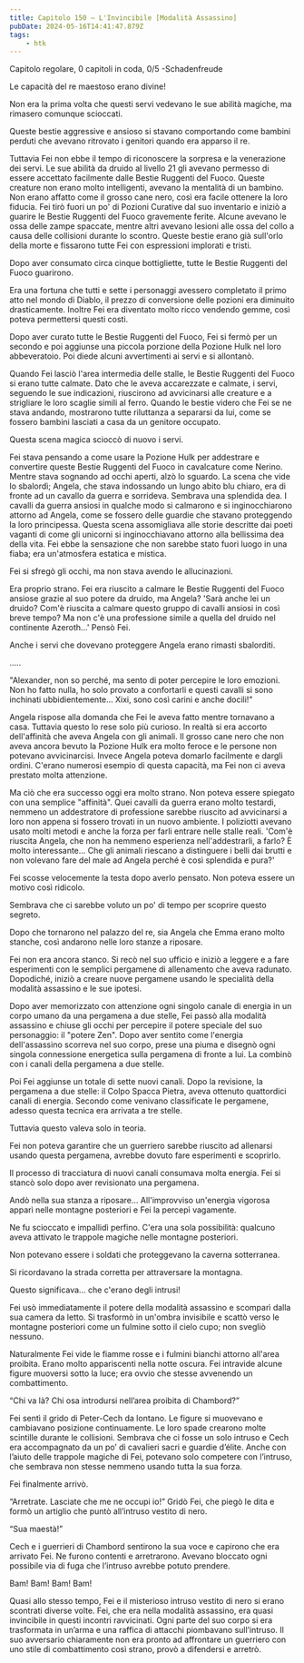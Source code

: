 ```yaml
---
title: Capitolo 150 – L'Invincibile [Modalità Assassino]
pubDate: 2024-05-16T14:41:47.879Z
tags:
    - htk
---
```



Capitolo regolare,
0 capitoli in coda, 0/5
-Schadenfreude

Le capacità del re maestoso erano divine!

Non era la prima volta che questi servi vedevano le sue abilità magiche, ma rimasero comunque scioccati.

Queste bestie aggressive e ansioso si stavano comportando come bambini perduti che avevano ritrovato i genitori quando era apparso il re.

Tuttavia Fei non ebbe il tempo di riconoscere la sorpresa e la venerazione dei servi. Le sue abilità da druido al livello 21 gli avevano permesso di essere accettato facilmente dalle Bestie Ruggenti del Fuoco. Queste creature non erano molto intelligenti, avevano la mentalità di un bambino.
Non erano affatto come il grosso cane nero, così era facile ottenere la loro fiducia. Fei tirò fuori un po' di Pozioni Curative dal suo inventario e iniziò a guarire le Bestie Ruggenti del Fuoco gravemente ferite.
Alcune avevano le ossa delle zampe spaccate, mentre altri avevano lesioni alle ossa del collo a causa delle collisioni durante lo scontro. Queste bestie erano già sull'orlo della morte e fissarono tutte Fei con espressioni implorati e tristi.

Dopo aver consumato circa cinque bottigliette, tutte le Bestie Ruggenti del Fuoco guarirono.

Era una fortuna che tutti e sette i personaggi avessero completato il primo atto nel mondo di Diablo, il prezzo di conversione delle pozioni era diminuito drasticamente. Inoltre Fei era diventato molto ricco vendendo gemme, così poteva permettersi questi costi.

Dopo aver curato tutte le Bestie Ruggenti del Fuoco, Fei si fermò per un secondo e poi aggiunse una piccola porzione della Pozione Hulk nel loro abbeveratoio. Poi diede alcuni avvertimenti ai servi e si allontanò.

Quando Fei lasciò l'area intermedia delle stalle, le Bestie Ruggenti del Fuoco si erano tutte calmate. Dato che le aveva accarezzate e calmate, i servi, seguendo le sue indicazioni, riuscirono ad avvicinarsi alle creature e a strigliare le loro scaglie simili al ferro. Quando le bestie videro che Fei se ne stava andando, mostrarono tutte riluttanza a separarsi da lui, come se fossero bambini lasciati a casa da un genitore occupato.

Questa scena magica scioccò di nuovo i servi.

Fei stava pensando a come usare la Pozione Hulk per addestrare e convertire queste Bestie Ruggenti del Fuoco in cavalcature come Nerino. Mentre stava sognando ad occhi aperti, alzò lo sguardo.
La scena che vide lo sbalordì; Angela, che stava indossando un lungo abito blu chiaro, era di fronte ad un cavallo da guerra e sorrideva. Sembrava una splendida dea. I cavalli da guerra ansiosi in qualche modo si calmarono e si inginocchiarono attorno ad Angela, come se fossero delle guardie che stavano proteggendo la loro principessa.
Questa scena assomigliava alle storie descritte dai poeti vaganti di come gli unicorni si inginocchiavano attorno alla bellissima dea della vita. Fei ebbe la sensazione che non sarebbe stato fuori luogo in una fiaba; era un'atmosfera estatica e mistica.

Fei si sfregò gli occhi, ma non stava avendo le allucinazioni.

Era proprio strano. Fei era riuscito a calmare le Bestie Ruggenti del Fuoco ansiose grazie al suo potere da druido, ma Angela? 'Sarà anche lei un druido? Com'è riuscita a calmare questo gruppo di cavalli ansiosi in così breve tempo? Ma non c'è una professione simile a quella del druido nel continente Azeroth...' Pensò Fei.

Anche i servi che dovevano proteggere Angela erano rimasti sbalorditi.

.....

"Alexander, non so perché, ma sento di poter percepire le loro emozioni. Non ho fatto nulla, ho solo provato a confortarli e questi cavalli si sono inchinati ubbidientemente... Xixi, sono così carini e anche docili!"

Angela rispose alla domanda che Fei le aveva fatto mentre tornavano a casa. Tuttavia questo lo rese solo più curioso. In realtà si era accorto dell'affinità che aveva Angela con gli animali. Il grosso cane nero che non aveva ancora bevuto la Pozione Hulk era molto feroce e le persone non potevano avvicinarcisi. Invece Angela poteva domarlo facilmente e dargli ordini. C'erano numerosi esempio di questa capacità, ma Fei non ci aveva prestato molta attenzione.

Ma ciò che era successo oggi era molto strano. Non poteva essere spiegato con una semplice "affinità". Quei cavalli da guerra erano molto testardi, nemmeno un addestratore di professione sarebbe riuscito ad avvicinarsi a loro non appena si fossero trovati in un nuovo ambiente.
I poliziotti avevano usato molti metodi e anche la forza per farli entrare nelle stalle reali. 'Com'è riuscita Angela, che non ha nemmeno esperienza nell'addestrarli, a farlo? È molto interessante... Che gli animali riescano a distinguere i belli dai brutti e non volevano fare del male ad Angela perché è così splendida e pura?'

Fei scosse velocemente la testa dopo averlo pensato. Non poteva essere un motivo così ridicolo.

Sembrava che ci sarebbe voluto un po' di tempo per scoprire questo segreto.

Dopo che tornarono nel palazzo del re, sia Angela che Emma erano molto stanche, così andarono nelle loro stanze a riposare.

Fei non era ancora stanco. Si recò nel suo ufficio e iniziò a leggere e a fare esperimenti con le semplici pergamene di allenamento che aveva radunato. Dopodiché, iniziò a creare nuove pergamene usando le specialità della modalità assassino e le sue ipotesi.

Dopo aver memorizzato con attenzione ogni singolo canale di energia in un corpo umano da una pergamena a due stelle, Fei passò alla modalità assassino e chiuse gli occhi per percepire il potere speciale del suo personaggio: il "potere Zen". Dopo aver sentito come l'energia dell'assassino scorreva nel suo corpo, prese una piuma e disegnò ogni singola connessione energetica sulla pergamena di fronte a lui. La combinò con i canali della pergamena a due stelle.

Poi Fei aggiunse un totale di sette nuovi canali. Dopo la revisione, la pergamena a due stelle: il Colpo Spacca Pietra, aveva ottenuto quattordici canali di energia. Secondo come venivano classificate le pergamene, adesso questa tecnica era arrivata a tre stelle.

Tuttavia questo valeva solo in teoria.

Fei non poteva garantire che un guerriero sarebbe riuscito ad allenarsi usando questa pergamena, avrebbe dovuto fare esperimenti e scoprirlo.

Il processo di tracciatura di nuovi canali consumava molta energia. Fei si stancò solo dopo aver revisionato una pergamena.

Andò nella sua stanza a riposare... All'improvviso un'energia vigorosa apparì nelle montagne posteriori e Fei la percepì vagamente.

Ne fu scioccato e impallidì perfino. C'era una sola possibilità: qualcuno aveva attivato le trappole magiche nelle montagne posteriori.

Non potevano essere i soldati che proteggevano la caverna sotterranea.

Si ricordavano la strada corretta per attraversare la montagna.

Questo significava... che c'erano degli intrusi!

Fei usò immediatamente il potere della modalità assassino e scomparì dalla sua camera da letto. Si trasformò in un'ombra invisibile e scattò verso le montagne posteriori come un fulmine sotto il cielo cupo; non svegliò nessuno.

Naturalmente Fei vide le fiamme rosse e i fulmini bianchi attorno all'area proibita. Erano molto appariscenti nella notte oscura. Fei intravide alcune figure muoversi sotto la luce; era ovvio che stesse avvenendo un combattimento.

“Chi va là? Chi osa introdursi nell’area proibita di Chambord?”

Fei sentì il grido di Peter-Cech da lontano. Le figure si muovevano e cambiavano posizione continuamente. Le loro spade crearono molte scintille durante le collisioni. Sembrava che ci fosse un solo intruso e Cech era accompagnato da un po’ di cavalieri sacri e guardie d’élite. Anche con l’aiuto delle trappole magiche di Fei, potevano solo competere con l’intruso, che sembrava non stesse nemmeno usando tutta la sua forza.

Fei finalmente arrivò.

“Arretrate. Lasciate che me ne occupi io!” Gridò Fei, che piegò le dita e formò un artiglio che puntò all’intruso vestito di nero.

“Sua maestà!”

Cech e i guerrieri di Chambord sentirono la sua voce e capirono che era arrivato Fei. Ne furono contenti e arretrarono. Avevano bloccato ogni possibile via di fuga che l’intruso avrebbe potuto prendere.

Bam! Bam! Bam! Bam!

Quasi allo stesso tempo, Fei e il misterioso intruso vestito di nero si erano scontrati diverse volte. Fei, che era nella modalità assassino, era quasi invincibile in questi incontri ravvicinati. Ogni parte del suo corpo si era trasformata in un’arma e una raffica di attacchi piombavano sull’intruso. Il suo avversario chiaramente non era pronto ad affrontare un guerriero con uno stile di combattimento così strano, provò a difendersi e arretrò.


